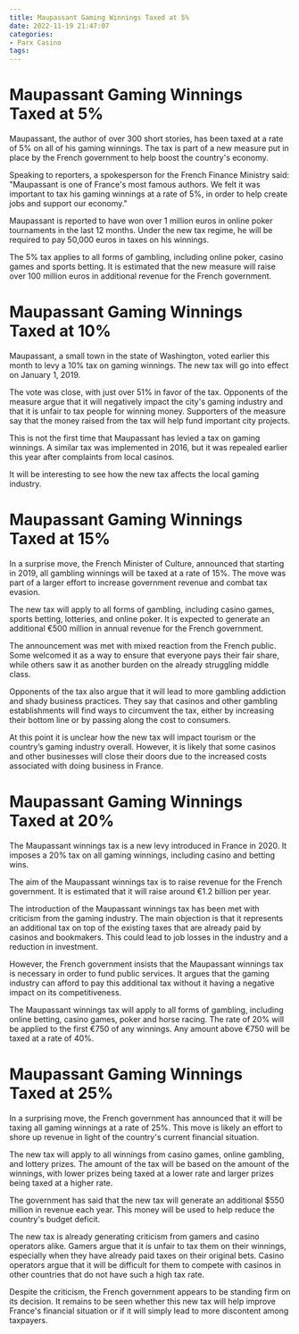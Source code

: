```yaml
---
title: Maupassant Gaming Winnings Taxed at 5%
date: 2022-11-19 21:47:07
categories:
- Parx Casino
tags:
---
```



#  Maupassant Gaming Winnings Taxed at 5%

Maupassant, the author of over 300 short stories, has been taxed at a rate of 5% on all of his gaming winnings. The tax is part of a new measure put in place by the French government to help boost the country's economy.

Speaking to reporters, a spokesperson for the French Finance Ministry said: "Maupassant is one of France's most famous authors. We felt it was important to tax his gaming winnings at a rate of 5%, in order to help create jobs and support our economy."

Maupassant is reported to have won over 1 million euros in online poker tournaments in the last 12 months. Under the new tax regime, he will be required to pay 50,000 euros in taxes on his winnings.

The 5% tax applies to all forms of gambling, including online poker, casino games and sports betting. It is estimated that the new measure will raise over 100 million euros in additional revenue for the French government.

#  Maupassant Gaming Winnings Taxed at 10%

Maupassant, a small town in the state of Washington, voted earlier this month to levy a 10% tax on gaming winnings. The new tax will go into effect on January 1, 2019.

The vote was close, with just over 51% in favor of the tax. Opponents of the measure argue that it will negatively impact the city's gaming industry and that it is unfair to tax people for winning money. Supporters of the measure say that the money raised from the tax will help fund important city projects.

This is not the first time that Maupassant has levied a tax on gaming winnings. A similar tax was implemented in 2016, but it was repealed earlier this year after complaints from local casinos.

It will be interesting to see how the new tax affects the local gaming industry.

#  Maupassant Gaming Winnings Taxed at 15%

In a surprise move, the French Minister of Culture, announced that starting in 2019, all gambling winnings will be taxed at a rate of 15%. The move was part of a larger effort to increase government revenue and combat tax evasion.

The new tax will apply to all forms of gambling, including casino games, sports betting, lotteries, and online poker. It is expected to generate an additional €500 million in annual revenue for the French government.

The announcement was met with mixed reaction from the French public. Some welcomed it as a way to ensure that everyone pays their fair share, while others saw it as another burden on the already struggling middle class.

Opponents of the tax also argue that it will lead to more gambling addiction and shady business practices. They say that casinos and other gambling establishments will find ways to circumvent the tax, either by increasing their bottom line or by passing along the cost to consumers.

At this point it is unclear how the new tax will impact tourism or the country’s gaming industry overall. However, it is likely that some casinos and other businesses will close their doors due to the increased costs associated with doing business in France.

#  Maupassant Gaming Winnings Taxed at 20%

The Maupassant winnings tax is a new levy introduced in France in 2020. It imposes a 20% tax on all gaming winnings, including casino and betting wins.

The aim of the Maupassant winnings tax is to raise revenue for the French government. It is estimated that it will raise around €1.2 billion per year.

The introduction of the Maupassant winnings tax has been met with criticism from the gaming industry. The main objection is that it represents an additional tax on top of the existing taxes that are already paid by casinos and bookmakers. This could lead to job losses in the industry and a reduction in investment.

However, the French government insists that the Maupassant winnings tax is necessary in order to fund public services. It argues that the gaming industry can afford to pay this additional tax without it having a negative impact on its competitiveness.

The Maupassant winnings tax will apply to all forms of gambling, including online betting, casino games, poker and horse racing. The rate of 20% will be applied to the first €750 of any winnings. Any amount above €750 will be taxed at a rate of 40%.

#  Maupassant Gaming Winnings Taxed at 25%

In a surprising move, the French government has announced that it will be taxing all gaming winnings at a rate of 25%. This move is likely an effort to shore up revenue in light of the country's current financial situation.

The new tax will apply to all winnings from casino games, online gambling, and lottery prizes. The amount of the tax will be based on the amount of the winnings, with lower prizes being taxed at a lower rate and larger prizes being taxed at a higher rate.

The government has said that the new tax will generate an additional $550 million in revenue each year. This money will be used to help reduce the country's budget deficit.

The new tax is already generating criticism from gamers and casino operators alike. Gamers argue that it is unfair to tax them on their winnings, especially when they have already paid taxes on their original bets. Casino operators argue that it will be difficult for them to compete with casinos in other countries that do not have such a high tax rate.

Despite the criticism, the French government appears to be standing firm on its decision. It remains to be seen whether this new tax will help improve France's financial situation or if it will simply lead to more discontent among taxpayers.